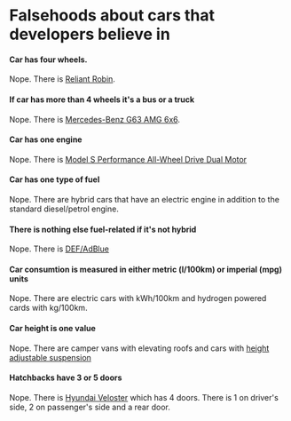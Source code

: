 # Falsehoods about cars that developers believe in

#### Car has four wheels.
Nope. There is [Reliant Robin](https://en.wikipedia.org/wiki/Reliant_Robin). 

#### If car has more than 4 wheels it's a bus or a truck
Nope. There is [Mercedes-Benz G63 AMG 6x6](https://en.wikipedia.org/wiki/Mercedes-Benz_G63_AMG_6x6). 

#### Car has one engine
Nope. There is [Model S Performance All-Wheel Drive Dual Motor](https://www.tesla.com/blog/tesla-all-wheel-drive-dual-motor-power-and-torque-specifications)

#### Car has one type of fuel
Nope. There are hybrid cars that have an electric engine in addition to the standard diesel/petrol engine. 
 
#### There is nothing else fuel-related if it's not hybrid

Nope. There is [DEF/AdBlue](https://en.wikipedia.org/wiki/Diesel_exhaust_fluid)

#### Car consumtion is measured in either metric (l/100km) or imperial (mpg) units

Nope. There are electric cars with kWh/100km and hydrogen powered cards with kg/100km. 

#### Car height is one value

Nope. There are camper vans with elevating roofs and cars with [height adjustable suspension](https://en.wikipedia.org/wiki/Height_adjustable_suspension)

#### Hatchbacks have 3 or 5 doors

Nope. There is [Hyundai Veloster](https://en.wikipedia.org/wiki/Hyundai_Veloster) which has 4 doors. There is 1 on driver's side, 2 on passenger's side and a rear door.
